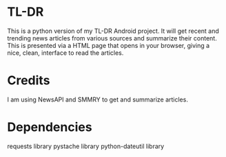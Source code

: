 # TL-DR
This is a python version of my TL-DR Android project. It will get recent and trending news articles from various sources and summarize their content. This is presented via a HTML page that opens in your browser, giving a nice, clean, interface to read the articles. 

# Credits
I am using NewsAPI and SMMRY to get and summarize articles. 

# Dependencies
requests library
pystache library
python-dateutil library